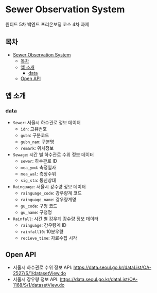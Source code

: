 # Sewer Observation System

원티드 5차 백엔드 프리온보딩 코스 4차 과제

## 목차
- [Sewer Observation System](#sewer-observation-system)
  - [목차](#목차)
  - [앱 소개](#앱-소개)
    - [data](#data)
  - [Open API](#open-api)

## 앱 소개

### data

- `Sewer`: 서울시 하수관로 정보 데이터 
  - `idn`: 고유번호
  - `gubn`: 구분코드
  - `gubn_nam`: 구분명
  - `remark`: 위치정보
- `Sewage`: 시간 별 하수관로 수위 정보 데이터
  - `sewer`: 하수관로 ID
  - `mea_ymd`: 측정일자
  - `mea_wal`: 측정수위
  - `sig_sta`: 통신상태
- `Rainguage`: 서울시 강수량 정보 데이터
  - `rainguage_code`: 강우량계 코드
  - `rainguage_name`: 강우량계명
  - `gu_code`: 구청 코드
  - `gu_name`: 구청명
- `Rainfall`: 시간 별 강우계 강수량 정보 데이터
  - `rainguage`: 강우량계 ID
  - `rainfall10`: 10분우량
  - `recieve_time`: 자료수집 시각

## Open API

- 서울시 하수관로 수위 정보 API: https://data.seoul.go.kr/dataList/OA-2527/S/1/datasetView.do
- 서울시 강우량 정보 API: https://data.seoul.go.kr/dataList/OA-1168/S/1/datasetView.do
